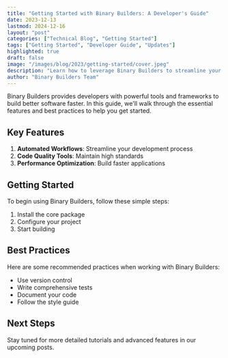 ```yaml
---
title: "Getting Started with Binary Builders: A Developer's Guide"
date: 2023-12-13
lastmod: 2024-12-16
layout: "post"
categories: ["Technical Blog", "Getting Started"]
tags: ["Getting Started", "Developer Guide", "Updates"]
highlighted: true
draft: false
image: "/images/blog/2023/getting-started/cover.jpeg"
description: "Learn how to leverage Binary Builders to streamline your development workflow, improve code quality, and boost productivity with our comprehensive guide."
author: "Binary Builders Team"
---
```


Binary Builders provides developers with powerful tools and frameworks to build better software faster. In this guide, we'll walk through the essential features and best practices to help you get started.

## Key Features

1. **Automated Workflows**: Streamline your development process
2. **Code Quality Tools**: Maintain high standards
3. **Performance Optimization**: Build faster applications

## Getting Started

To begin using Binary Builders, follow these simple steps:

1. Install the core package
2. Configure your project
3. Start building

## Best Practices

Here are some recommended practices when working with Binary Builders:

- Use version control
- Write comprehensive tests
- Document your code
- Follow the style guide

## Next Steps

Stay tuned for more detailed tutorials and advanced features in our upcoming posts. 